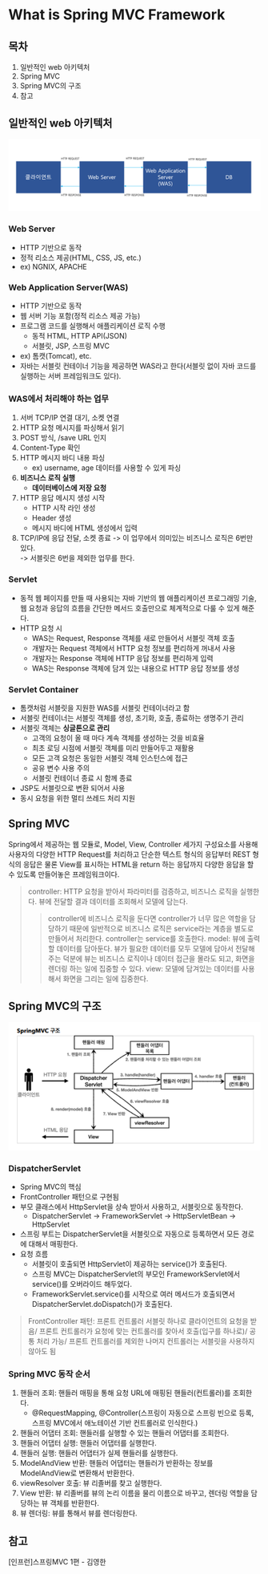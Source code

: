 # What is Spring MVC Framework
## 목차
1. 일반적인 web 아키텍처
1. Spring MVC
2. Spring MVC의 구조
3. 참고

## 일반적인 web 아키텍처
![web아키텍처](./img/webArchitecture.png)

### Web Server
- HTTP 기반으로 동작
- 정적 리소스 제공(HTML, CSS, JS, etc.)
- ex) NGNIX, APACHE

### Web Application Server(WAS)
- HTTP 기반으로 동작
- 웹 서버 기능 포함(정적 리소스 제공 가능)
- 프로그램 코드를 실행해서 애플리케이션 로직 수행 
    - 동적 HTML, HTTP API(JSON)
    - 서블릿, JSP, 스프링 MVC
- ex) 톰캣(Tomcat), etc.
- 자바는 서블릿 컨테이너 기능을 제공하면 WAS라고 한다(서블릿 없이 자바 코드를 실행하는 서버 프레임워크도 있다). 

### WAS에서 처리해야 하는 업무
1. 서버 TCP/IP 연결 대기, 소켓 연결
2. HTTP 요청 메시지를 파싱해서 읽기
3. POST 방식, /save URL 인지
4. Content-Type 확인
5. HTTP 메시지 바디 내용 파싱
    - ex) username, age 데이터를 사용할 수 있게 파싱
6. __비즈니스 로직 실행__
    - __데이터베이스에 저장 요청__
7. HTTP 응답 메시지 생성 시작
    - HTTP 시작 라인 생성
    - Header 생성
    - 메시지 바디에 HTML 생성에서 입력
8. TCP/IP에 응답 전달, 소켓 종료
-> 이 업무에서 의미있는 비즈니스 로직은 6번만 있다.    
-> 서블릿은 6번을 제외한 업무를 한다.

### Servlet   
- 동적 웹 페이지를 만들 때 사용되는 자바 기반의 웹 애플리케이션 프로그래밍 기술, 웹 요청과 응답의 흐름을 간단한 메서드 호출만으로 체계적으로 다룰 수 있게 해준다.
- HTTP 요청 시
    - WAS는 Request, Response 객체를 새로 만들어서 서블릿 객체 호출
    - 개발자는 Request 객체에서 HTTP 요청 정보를 편리하게 꺼내서 사용
    - 개발자는 Response 객체에 HTTP 응답 정보를 편리하게 입력
    - WAS는 Response 객체에 담겨 있는 내용으로 HTTP 응답 정보를 생성

### Servlet Container
- 톰캣처럼 서블릿을 지원한 WAS를 서블릿 컨테이너라고 함 
- 서블릿 컨테이너는 서블릿 객체를 생성, 초기화, 호출, 종료하는 생명주기 관리
- 서블릿 객체는 __싱글톤으로 관리__
    - 고객의 요청이 올 때 마다 계속 객체를 생성하는 것을 비효율
    - 최초 로딩 시점에 서블릿 객체를 미리 만들어두고 재활용
    - 모든 고객 요청은 동일한 서블릿 객체 인스턴스에 접근
    - 공유 변수 사용 주의
    - 서블릿 컨테이너 종료 시 함께 종료
- JSP도 서블릿으로 변환 되어서 사용
- 동시 요청을 위한 멀티 쓰레드 처리 지원

## Spring MVC
Spring에서 제공하는 웹 모듈로, Model, View, Controller 세가지 구성요소를 사용해 사용자의 다양한 HTTP Request를 처리하고 단순한 텍스트 형식의 응답부터 REST 형식의 응답은 물론 View를 표시하는 HTML을 return 하는 응답까지 다양한 응답을 할 수 있도록 만들어놓은 프레임워크이다.
> controller: HTTP 요청을 받아서 파라미터를 검증하고, 비즈니스 로직을 실행한다. 뷰에 전달할 결과 데이터를 조회해서 모델에 담는다.
>> controller에 비즈니스 로직을 둔다면 controller가 너무 많은 역할을 담당하기 때문에 일반적으로 비즈니스 로직은 service라는 계층을 별도로 만들어서 처리한다. controller는 service를 호출한다.
> model: 뷰에 출력할 데이터를 담아둔다. 뷰가 필요한 데이터를 모두 모델에 담아서 전달해주는 덕분에 뷰는 비즈니스 로직이나 데이터 접근을 몰라도 되고, 화면을 렌더링 하는 일에 집중할 수 있다.
> view: 모델에 담겨있는 데이터를 사용해서 화면을 그리는 일에 집중한다.

## Spring MVC의 구조
![Spring MVC의 구조](./img/springmvc.png)

### DispatcherServlet 
- Spring MVC의 핵심
- FrontController 패턴으로 구현됨 
- 부모 클래스에서 HttpServlet을 상속 받아서 사용하고, 서블릿으로 동작한다.
    - DispatcherServlet -> FrameworkServlet -> HttpServletBean -> HttpServlet
- 스프링 부트는 DispatcherServlet을 서블릿으로 자동으로 등록하면서 모든 경로에 대해서 매핑한다.
- 요청 흐름
    - 서블릿이 호출되면 HttpServlet이 제공하는 service()가 호출된다.
    - 스프링 MVC는 DispatcherServlet의 부모인 FrameworkServlet에서 service()를 오버라이드 해두었다.
    - FrameworkServlet.service()를 시작으로 여러 메서드가 호출되면서 DispatcherServlet.doDispatch()가 호출된다.
> FrontController 패턴: 프론트 컨트롤러 서블릿 하나로 클라이언트의 요청을 받음/ 프론트 컨트롤러가 요청에 맞는 컨트롤러를 찾아서 호출(입구를 하나로)/ 공통 처리 가능/ 프론트 컨트롤러를 제외한 나머지 컨트롤러는 서블릿을 사용하지 않아도 됨

### Spring MVC 동작 순서
1. 핸들러 조회: 핸들러 매핑을 통해 요청 URL에 매핑된 핸들러(컨트롤러)를 조회한다.   
    - @RequestMapping, @Controller(스프링이 자동으로 스프링 빈으로 등록, 스프링 MVC에서 애노테이션 기반 컨트롤러로 인식한다.)
2. 핸들러 어댑터 조회: 핸들러를 실행할 수 있는 핸들러 어댑터를 조회한다.
3. 핸들러 어댑터 실행: 핸들러 어댑터를 실행한다.
4. 핸들러 실행: 핸들러 어댑터가 실제 핸들러를 실행한다.
5. ModelAndView 반환: 핸들러 어댑터는 핸들러가 반환하는 정보를 ModelAndView로 변환해서 반환한다.
6. viewResolver 호출: 뷰 리졸버를 찾고 실행한다.
7. View 반환: 뷰 리졸버를 뷰의 논리 이름을 물리 이름으로 바꾸고, 렌더링 역할을 담당하는 뷰 객체를 반환한다. 
8. 뷰 렌더링: 뷰를 통해서 뷰를 렌더링한다.

## 참고
[인프런]스프링MVC 1편 - 김영한

